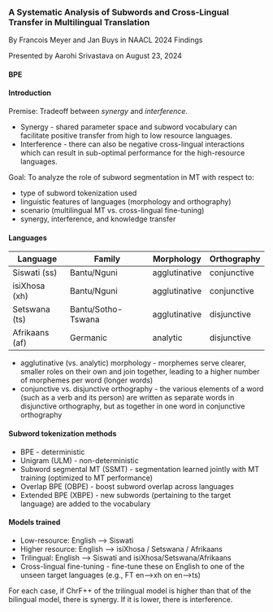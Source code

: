 ### A Systematic Analysis of Subwords and Cross-Lingual Transfer in Multilingual Translation

By Francois Meyer and Jan Buys in NAACL 2024 Findings

Presented by Aarohi Srivastava on August 23, 2024

#### BPE
<BPE image>

#### Introduction

Premise: Tradeoff between *synergy* and *interference*.
* Synergy - shared parameter space and subword vocabulary can facilitate positive transfer from high to low resource languages.
* Interference - there can also be negative cross-lingual interactions which can result in sub-optimal performance for the high-resource languages.

Goal: To analyze the role of subword segmentation in MT with respect to:  
* type of subword tokenization used
* linguistic features of languages (morphology and orthography)
* scenario (multilingual MT vs. cross-lingual fine-tuning)
* synergy, interference, and knowledge transfer

#### Languages

| Language | Family | Morphology | Orthography |
| -------- | ------ | ---------- | ----------- |
| Siswati (ss) | Bantu/Nguni | agglutinative | conjunctive |
| isiXhosa (xh) | Bantu/Nguni | agglutinative | conjunctive |
| Setswana (ts) | Bantu/Sotho-Tswana | agglutinative | disjunctive |
| Afrikaans (af) | Germanic | analytic | disjunctive |

* agglutinative (vs. analytic) morphology - morphemes serve clearer, smaller roles on their own and join together, leading to a higher number of morphemes per word (longer words)
* conjunctive vs. disjunctive orthography - the various elements of a word (such as a verb and its person) are written as separate words in disjunctive orthography, but as together in one word in conjunctive orthography

#### Subword tokenization methods
* BPE - deterministic
* Unigram (ULM) - non-deterministic
* Subword segmental MT (SSMT) - segmentation learned jointly with MT training (optimized to MT performance)
* Overlap BPE (OBPE) - boost subword overlap across languages
* Extended BPE (XBPE) - new subwords (pertaining to the target language) are added to the vocabulary

#### Models trained
* Low-resource: English --> Siswati
* Higher resource: English --> isiXhosa / Setswana / Afrikaans
* Trilingual: English --> Siswati and isiXhosa/Setswana/Afrikaans
* Cross-lingual fine-tuning - fine-tune these on English to one of the unseen target languages (e.g., FT en-->xh on en-->ts)

For each case, if ChrF++ of the trilingual model is higher than that of the bilingual model, there is synergy. If it is lower, there is interference.



